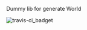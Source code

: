Dummy lib for generate World

![travis-ci_badget](https://travis-ci.org/DO-HW/dummy-go-lib.svg?branch=master)
